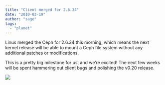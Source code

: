 ```yaml
---
title: "Client merged for 2.6.34"
date: "2010-03-19"
author: "sage"
tags: 
  - "planet"
---
```


Linus merged the Ceph for 2.6.34 this morning, which means the next kernel release will be able to mount a Ceph file system without any additional patches or modifications.

This is a pretty big milestone for us, and we’re excited! The next few weeks will be spent hammering out client bugs and polishing the v0.20 release.

![](http://track.hubspot.com/__ptq.gif?a=268973&k=14&bu=http://ceph.com&r=http://ceph.com/updates/client-merged-for-2-6-34/&bvt=rss&p=wordpress)
